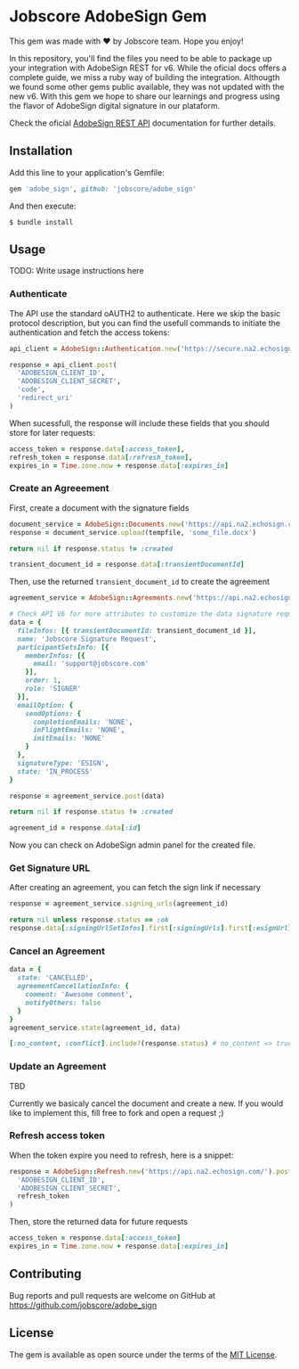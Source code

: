 
# Jobscore AdobeSign Gem

This gem was made with ❤️ by Jobscore team. Hope you enjoy!

In this repository, you'll find the files you need to be able to package up your integration with AdobeSign REST for v6. While the oficial docs offers a complete guide, we miss a ruby way of building the integration. Althougth we found some other gems public available, they was not updated with the new v6. With this gem we hope to share our learnings and progress using the flavor of AdobeSign digital signature in our plataform.


Check the oficial [AdobeSign REST API](http://secure.na2.echosign.com/public/docs/restapi/v6) documentation for further details.


## Installation

Add this line to your application's Gemfile:

```ruby
gem 'adobe_sign', github: 'jobscore/adobe_sign'
```

And then execute:

    $ bundle install

## Usage

TODO: Write usage instructions here

### Authenticate

The API use the standard oAUTH2 to authenticate. Here we skip the basic protocol description, but you can find the usefull commands to initiate the authentication and fetch the access tokens:
```ruby
api_client = AdobeSign::Authentication.new('https://secure.na2.echosign.com/oauth/token')

response = api_client.post(
  'ADOBESIGN_CLIENT_ID',
  'ADOBESIGN_CLIENT_SECRET',
  'code',
  'redirect_uri'
)
```

When sucessfull, the response will include these fields that you should store for later requests:

```ruby
access_token = response.data[:access_token],
refresh_token = response.data[:refresh_token],
expires_in = Time.zone.now + response.data[:expires_in]
```

### Create an Agreeement

First, create a document with the signature fields

```ruby
document_service = AdobeSign::Documents.new('https://api.na2.echosign.com/', 'VALID_ACESSS_TOKEN')
response = document_service.upload(tempfile, 'some_file.docx')

return nil if response.status != :created

transient_document_id = response.data[:transientDocumentId]

```

Then, use the returned `transient_document_id` to create the agreement

```ruby
agreement_service = AdobeSign::Agreements.new('https://api.na2.echosign.com/', 'VALID_ACESSS_TOKEN')

# Check API V6 for more attributes to customize the data signature request
data = {
  fileInfos: [{ transientDocumentId: transient_document_id }],
  name: 'Jobscore Signature Request',
  participantSetsInfo: [{
    memberInfos: [{
      email: 'support@jobscore.com'
    }],
    order: 1,
    role: 'SIGNER'
  }],
  emailOption: {
    sendOptions: {
      completionEmails: 'NONE',
      inFlightEmails: 'NONE',
      initEmails: 'NONE'
    }
  },
  signatureType: 'ESIGN',
  state: 'IN_PROCESS'
}

response = agreement_service.post(data)

return nil if response.status != :created

agreement_id = response.data[:id]

```

Now you can check on AdobeSign admin panel for the created file.

### Get Signature URL

After creating an agreement, you can fetch the sign link if necessary

```ruby
response = agreement_service.signing_urls(agreement_id)

return nil unless response.status == :ok
response.data[:signingUrlSetInfos].first[:signingUrls].first[:esignUrl]
```

### Cancel an Agreement

```ruby
data = {
  state: 'CANCELLED',
  agreementCancellationInfo: {
    comment: 'Awesome comment',
    notifyOthers: false
  }
}
agreement_service.state(agreement_id, data)

[:no_content, :conflict].include?(response.status) # no_content => true/success. conclict => already canceled
```

### Update an Agreement

TBD

Currently we basicaly cancel the document and create a new. If you would like to implement this, fill free to fork and open a request ;)

### Refresh access token

When the token expire you need to refresh, here is a snippet:


```ruby
response = AdobeSign::Refresh.new('https://api.na2.echosign.com/').post(
  'ADOBESIGN_CLIENT_ID',
  'ADOBESIGN_CLIENT_SECRET',
  refresh_token
)
```

Then, store the returned data for future requests

```ruby
access_token = response.data[:access_token]
expires_in = Time.zone.now + response.data[:expires_in]
```

## Contributing

Bug reports and pull requests are welcome on GitHub at https://github.com/jobscore/adobe_sign


## License

The gem is available as open source under the terms of the [MIT License](http://opensource.org/licenses/MIT).


